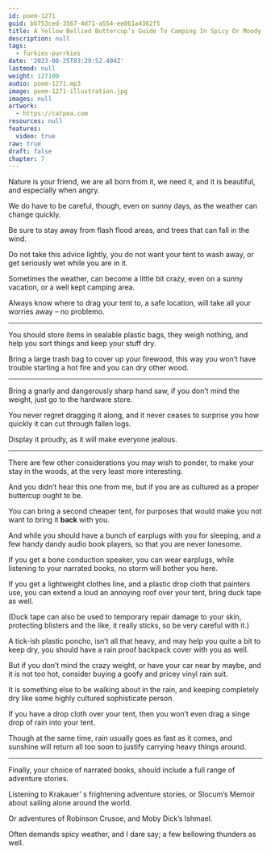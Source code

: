 ```yaml
---
id: poem-1271
guid: bb753ced-3567-4d71-a554-ee861a4362f5
title: A Yellow Bellied Buttercup’s Guide To Camping In Spicy Or Moody Weather
description: null
tags:
  - furkies-purrkies
date: '2023-08-25T03:29:52.404Z'
lastmod: null
weight: 127100
audio: poem-1271.mp3
image: poem-1271-illustration.jpg
images: null
artwork:
  - https://catpea.com
resources: null
features:
  video: true
raw: true
draft: false
chapter: 7
---
```


Nature is your friend, we are all born from it, we need it,
and it is beautiful, and especially when angry.

We do have to be careful, though,
even on sunny days, as the weather can change quickly.

Be sure to stay away from flash flood areas,
and trees that can fall in the wind.

Do not take this advice lightly,
you do not want your tent to wash away, or get seriously wet while you are in it.

Sometimes the weather, can become a little bit crazy,
even on a sunny vacation, or a well kept camping area.

Always know where to drag your tent to,
a safe location, will take all your worries away – no problemo.

---

You should store items in sealable plastic bags,
they weigh nothing, and help you sort things and keep your stuff dry.

Bring a large trash bag to cover up your firewood,
this way you won’t have trouble starting a hot fire and you can dry other wood.

---

Bring a gnarly and dangerously sharp hand saw,
if you don’t mind the weight, just go to the hardware store.

You never regret dragging it along,
and it never ceases to surprise you how quickly it can cut through fallen logs.

Display it proudly,
as it will make everyone jealous.

---

There are few other considerations you may wish to ponder,
to make your stay in the woods, at the very least more interesting.

And you didn’t hear this one from me,
but if you are as cultured as a proper buttercup ought to be.

You can bring a second cheaper tent,
for purposes that would make you not want to bring it __back__ with you.

And while you should have a bunch of earplugs with you for sleeping,
and a few handy dandy audio book players, so that you are never lonesome.

If you get a bone conduction speaker, you can wear earplugs,
while listening to your narrated books, no storm will bother you here.

If you get a lightweight clothes line, and a plastic drop cloth that painters use,
you can extend a loud an annoying roof over your tent, bring duck tape as well.

(Duck tape can also be used to temporary repair damage to your skin,
protecting blisters and the like, it really sticks, so be very careful with it.)

A tick-ish plastic poncho, isn’t all that heavy, and may help you quite a bit to keep dry,
you should have a rain proof backpack cover with you as well.

But if you don’t mind the crazy weight, or have your car near by maybe,
and it is not too hot, consider buying a goofy and pricey vinyl rain suit.

It is something else to be walking about in the rain,
and keeping completely dry like some highly cultured sophisticate person.

If you have a drop cloth over your tent,
then you won’t even drag a singe drop of rain into your tent.

Though at the same time, rain usually goes as fast as it comes,
and sunshine will return all too soon to justify carrying heavy things around.

---

Finally, your choice of narrated books,
should include a full range of adventure stories.

Listening to Krakauer’ s frightening adventure stories,
or Slocum’s Memoir about sailing alone around the world.

Or adventures of Robinson Crusoe,
and Moby Dick’s Ishmael.

Often demands spicy weather,
and I dare say; a few bellowing thunders as well.
